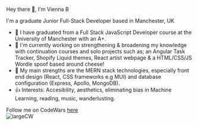 Hey there 👋, I'm Vienna B

I'm a graduate Junior Full-Stack Developer based in Manchester, UK


* 🏢 I have graduated from a Full Stack JavaScript Developer course at the University of Manchester with an A+.
* 🔭 I'm currently working on strengthening & broadening my knowledge with continuation courses and solo projects such as; an Angular Task Tracker, Shopify Liquid themes, React artist webpage & a HTML/CSS/JS Wordle spoof based around cheese!
* 🌱 My main strengths are the MERN stack technologies, especially front end design (React, CSS frameworks e.g MUI) and database configuration (Express, Apollo, MongoDB).
* 👍 Interests: Accesibility, aesthetics, eliminating bias in Machine Learning, reading, music, wanderlusting. 

Follow me on CodeWars [here](https://www.codewars.com/users/ViennaBorowska "Vienna's Codewars Profile") <br />
![largeCW](https://user-images.githubusercontent.com/88041770/210566064-5829ecba-b3d5-409e-9555-1441ff4368d6.svg) 
